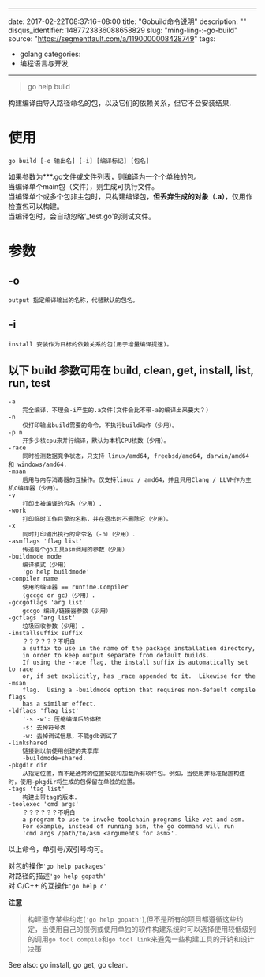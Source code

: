 
---
date: 2017-02-22T08:37:16+08:00
title: "Gobuild命令说明"
description: ""
disqus_identifier: 1487723836088658829
slug: "ming-ling-:-go-build"
source: "https://segmentfault.com/a/1190000008428749"
tags: 
- golang 
categories:
- 编程语言与开发
---

> go help build

构建编译由导入路径命名的包，以及它们的依赖关系，但它不会安装结果.

使用
====

    go build [-o 输出名] [-i] [编译标记] [包名]

如果参数为\*\*\*.go文件或文件列表，则编译为一个个单独的包。\
当编译单个main包（文件），则生成可执行文件。\
当编译单个或多个包非主包时，只构建编译包，**但丢弃生成的对象（.a）**，仅用作检查包可以构建。\
当编译包时，会自动忽略'\_test.go'的测试文件。

参数
====

-o
--

    output 指定编译输出的名称，代替默认的包名。

-i
--

    install 安装作为目标的依赖关系的包(用于增量编译提速)。

以下 build 参数可用在 build, clean, get, install, list, run, test
-----------------------------------------------------------------

    -a
        完全编译，不理会-i产生的.a文件(文件会比不带-a的编译出来要大？)
    -n
        仅打印输出build需要的命令，不执行build动作（少用）。
    -p n
        开多少核cpu来并行编译，默认为本机CPU核数（少用）。
    -race
        同时检测数据竞争状态，只支持 linux/amd64, freebsd/amd64, darwin/amd64 和 windows/amd64.
    -msan
        启用与内存消毒器的互操作。仅支持linux / amd64，并且只用Clang / LLVM作为主机C编译器（少用）。
    -v
        打印出被编译的包名（少用）.
    -work
        打印临时工作目录的名称，并在退出时不删除它（少用）。
    -x
        同时打印输出执行的命令名（-n）（少用）.
    -asmflags 'flag list'
        传递每个go工具asm调用的参数（少用）
    -buildmode mode
        编译模式（少用）
        'go help buildmode'
    -compiler name
        使用的编译器 == runtime.Compiler
        (gccgo or gc)（少用）.
    -gccgoflags 'arg list'
        gccgo 编译/链接器参数（少用）
    -gcflags 'arg list'
        垃圾回收参数（少用）.
    -installsuffix suffix
        ？？？？？？不明白
        a suffix to use in the name of the package installation directory,
        in order to keep output separate from default builds.
        If using the -race flag, the install suffix is automatically set to race
        or, if set explicitly, has _race appended to it.  Likewise for the -msan
        flag.  Using a -buildmode option that requires non-default compile flags
        has a similar effect.
    -ldflags 'flag list'
        '-s -w': 压缩编译后的体积
        -s: 去掉符号表
        -w: 去掉调试信息，不能gdb调试了
    -linkshared
        链接到以前使用创建的共享库
        -buildmode=shared.
    -pkgdir dir
        从指定位置，而不是通常的位置安装和加载所有软件包。例如，当使用非标准配置构建时，使用-pkgdir将生成的包保留在单独的位置。
    -tags 'tag list'
        构建出带tag的版本.
    -toolexec 'cmd args'
        ？？？？？？不明白
        a program to use to invoke toolchain programs like vet and asm.
        For example, instead of running asm, the go command will run
        'cmd args /path/to/asm <arguments for asm>'.

以上命令，单引号/双引号均可。

对包的操作`'go help packages'`\
对路径的描述`'go help gopath'`\
对 C/C++ 的互操作`'go help c'`

**注意**

> 构建遵守某些约定(`'go help gopath'`),但不是所有的项目都遵循这些约定，当使用自己的惯例或使用单独的软件构建系统时可以选择使用较低级别的调用`go tool compile`和`go tool link`来避免一些构建工具的开销和设计决策

See also: go install, go get, go clean.

